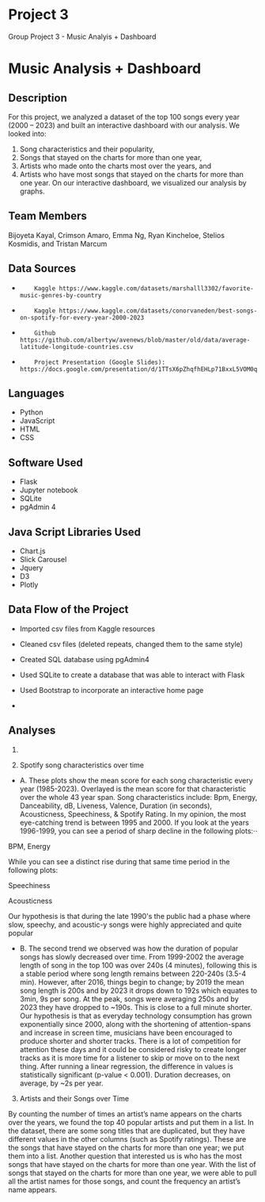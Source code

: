 # Project 3
 Group Project 3 - Music Analyis + Dashboard

# Music Analysis + Dashboard

## Description
For this project, we analyzed a dataset of the top 100 songs every year (2000 – 2023) and built an interactive dashboard with our analysis. We looked into:
1.    Song characteristics and their popularity,
2.    Songs that stayed on the charts for more than one year,
3.    Artists who made onto the charts most over the years, and
4.    Artists who have most songs that stayed on the charts for more than one year.
On our interactive dashboard, we visualized our analysis by graphs.

## Team Members
Bijoyeta Kayal, Crimson Amaro, Emma Ng, Ryan Kincheloe, Stelios Kosmidis, and Tristan Marcum

## Data Sources
-         Kaggle https://www.kaggle.com/datasets/marshalll3302/favorite-music-genres-by-country
-         Kaggle https://www.kaggle.com/datasets/conorvaneden/best-songs-on-spotify-for-every-year-2000-2023
-         Github https://github.com/albertyw/avenews/blob/master/old/data/average-latitude-longitude-countries.csv
-         Project Presentation (Google Slides): https://docs.google.com/presentation/d/1TTsX6pZhqfhEHLp71BxxL5VOM0qGY6hbfFOpJ0FSu1Q/edit#slide=id.g2552d193502_2_95

## Languages
- Python
- JavaScript
- HTML
- CSS

## Software Used
- Flask
- Jupyter notebook
- SQLite
- pgAdmin 4

## Java Script Libraries Used
- Chart.js
- Slick Carousel
- Jquery
- D3
- Plotly

## Data Flow of the Project

- Imported csv files from Kaggle resources

- Cleaned csv files (deleted repeats, changed them to the same style)

- Created SQL database using pgAdmin4

- Used SQLite to create a database that was able to interact with Flask

- Used Bootstrap to incorporate an interactive home page

-


## Analyses

1.

2. Spotify song characteristics over time

- A.
These plots show the mean score for each song characteristic every year (1985-2023). Overlayed is the mean score for that characteristic over the whole 43 year span. Song characteristics include: Bpm, Energy, Danceability, dB, Liveness, Valence, Duration (in seconds), Acousticness, Speechiness, & Spotify Rating.
In my opinion, the most eye-catching trend is between 1995 and 2000. If you look at the years 1996-1999, you can see a period of sharp decline in the following plots:⋅⋅

BPM,
Energy

While you can see a distinct rise during that same time period in the following plots:

Speechiness

Acousticness

Our hypothesis is that during the late 1990's the public had a phase where slow, speechy, and acoustic-y songs were highly appreciated and quite popular
- B.
The second trend we observed was how the duration of popular songs has slowly decreased over time. From 1999-2002 the average length of song in the top 100 was over 240s (4 minutes), following this is a stable period where song length remains between 220-240s (3.5-4 min). However, after 2016, things begin to change; by 2019 the mean song length is 200s and by 2023 it drops down to 192s which equates to 3min, 9s per song.
At the peak, songs were averaging 250s and by 2023 they have dropped to ~190s. This is close to a full minute shorter. Our hypothesis is that as everyday technology consumption has grown exponentially since 2000, along with the shortening of attention-spans and increase in screen time, musicians have been encouraged to produce shorter and shorter tracks. There is a lot of competition for attention these days and it could be considered risky to create longer tracks as it is more time for a listener to skip or move on to the next thing.
After running a linear regression, the difference in values is statistically significant (p-value < 0.001). Duration decreases, on average, by ~2s per year.

3. Artists and their Songs over Time

By counting the number of times an artist’s name appears on the charts over the years, we found the top 40 popular artists and put them in a list.
In the dataset, there are some song titles that are duplicated, but they have different values in the other columns (such as Spotify ratings). These are the songs that have stayed on the charts for more than one year; we put them into a list.
Another question that interested us is who has the most songs that have stayed on the charts for more than one year. With the list of songs that stayed on the charts for more than one year, we were able to pull all the artist names for those songs, and count the frequency an artist’s name appears.
